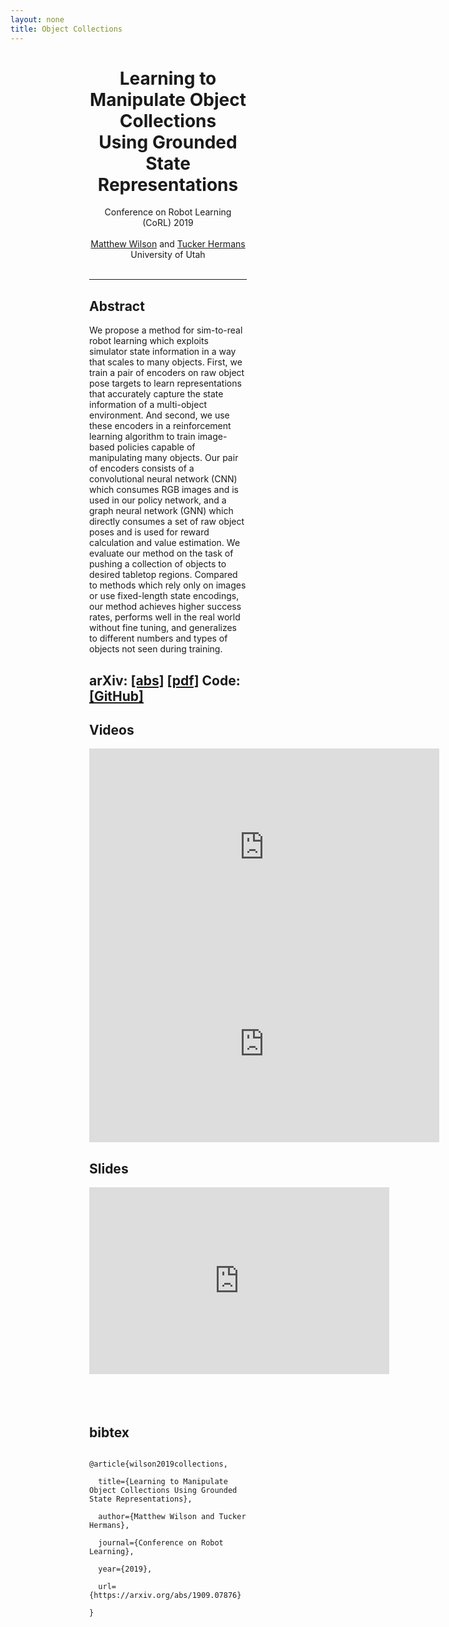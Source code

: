 ```yaml
---
layout: none
title: Object Collections
---
```


<div align="left" style="width: 50%; margin:0 auto">
<div align="center">

<h1>Learning to Manipulate Object Collections<br>Using Grounded State Representations</h1>

Conference on Robot Learning (CoRL) 2019 <br> <br>
<a href="/">Matthew Wilson</a> and <a href="https://www.cs.utah.edu/~thermans/">Tucker Hermans</a><br>
University of Utah<br><br>

</div>

<hr>



<h2>Abstract</h2>
We propose a method for sim-to-real robot learning which exploits simulator state information in a way that scales to many objects.  First, we train a pair of encoders on raw object pose targets to learn representations that accurately capture the state information of a multi-object environment.  And second, we use these encoders in a reinforcement learning algorithm to train image-based policies capable of manipulating many objects.  Our pair of encoders consists of a convolutional neural network (CNN) which consumes RGB images and is used in our policy network, and a graph neural network (GNN) which directly consumes a set of raw object poses and is used for reward calculation and value estimation.  We evaluate our method on the task of pushing a collection of objects to desired tabletop regions.  Compared to methods which rely only on images or use fixed-length state encodings, our method achieves higher success rates, performs well in the real world without fine tuning, and generalizes to different numbers and types of objects not seen during training.  

<h2>arXiv: <a href="https://arxiv.org/abs/1909.07876">[abs]</a> <a href="https://arxiv.org/pdf/1909.07876.pdf">[pdf]</a>  Code: <a href="https://github.com/matwilso/object_collections">[GitHub]</a></h2>
<h2></h2>


<h2>Videos</h2>

<iframe width="560" height="315" src="https://www.youtube.com/embed/eCf3jamz5IM" frameborder="0" allow="accelerometer; autoplay; encrypted-media; gyroscope; picture-in-picture" allowfullscreen></iframe>

<iframe width="560" height="315" src="https://www.youtube.com/embed/zj8Hne5ssYw" frameborder="0" allow="accelerometer; autoplay; encrypted-media; gyroscope; picture-in-picture" allowfullscreen></iframe>


<h2>Slides</h2>
<iframe src="https://docs.google.com/presentation/d/e/2PACX-1vT2hgsS1AoVUsTO23uLOOc3uDRcZH4PmUmS3p1GD--8uIQ9TvxhsDi6OVIYPFMqu111UGqw7H-qup73/embed?start=false&loop=false&delayms=3000" frameborder="0" width="480" height="299" allowfullscreen="true" mozallowfullscreen="true" webkitallowfullscreen="true"></iframe>

<br>
<br>
<br>
<br>
<h2>bibtex</h2>
<code>
@article{wilson2019collections,<br>
  title={Learning to Manipulate Object Collections Using Grounded State Representations},<br>
  author={Matthew Wilson and Tucker Hermans},<br>
  journal={Conference on Robot Learning},<br>
  year={2019},<br>
  url={https://arxiv.org/abs/1909.07876}<br>
}
</code>
<br>
<br>
<br>
<br>
<br>
<br>
<br>
<br>
<br>



</div>
